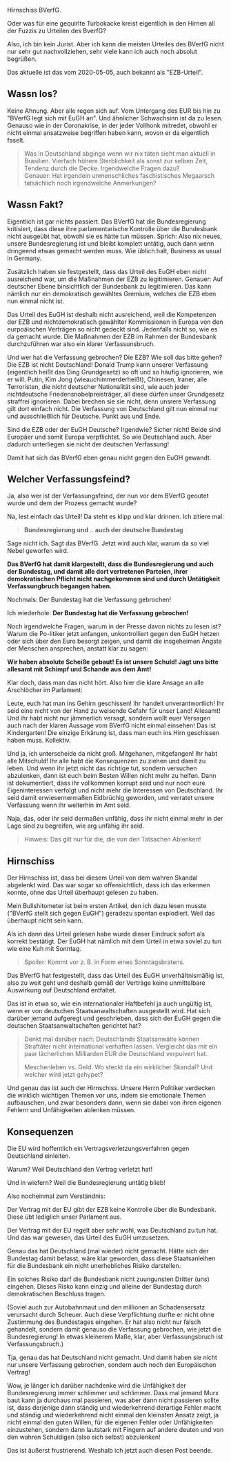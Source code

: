 Hirnschiss BVerfG.

Oder was für eine gequirlte Turbokacke kreist eigentlich in den Hirnen all der Fuzzis
zu Urteilen des BverfG?

Also, ich bin kein Jurist.  Aber ich kann die meisten Urteiles des BVerfG nicht nur sehr gut nachvollziehen,
sehr viele kann ich auch noch absolut begrüßen.

Das aktuelle ist das vom 2020-05-05, auch bekannt als "EZB-Urteil".


## Wassn los?

Keine Ahnung.  Aber alle regen sich auf.  Vom Untergang des EUR bis hin zu "BVerfG legt sich mit EuGH an".
Und ähnlicher Schwachsinn ist da zu lesen.  Genauso wie in der Coronakrise, in der jeder Vollhonk mitredet,
obwohl er nicht einmal ansatzweise begriffen haben kann, wovon er da eigentlich faselt.

> Was in Deutschland abginge wenn wir nix täten sieht man aktuell in Brasilien.
> Vierfach höhere Sterblichkeit als sonst zur selben Zeit, Tendenz durch die Decke. Irgendwelche Fragen dazu?  
> Genauer:  Hat irgendein unmenschliches faschistisches Megaarsch tatsächlich noch irgendwelche Anmerkungen?


## Wassn Fakt?

Eigentlich ist gar nichts passiert.  Das BVerfG hat die Bundesregierung kritisiert, dass diese ihre parlamentarische
Kontrolle über die Bundesbank nicht ausgeübt hat, obwohl sie es hätte tun müssen.  Sprich: Also nix neues,
unsere Bundesregierung ist und bleibt komplett untätig, auch dann wenn dringeend etwas gemacht werden muss.
Wie üblich halt, Business as usual in Germany.

Zusätzlich haben sie festgestellt, dass das Urteil des EuGH eben nicht ausreichend war, um die Maßnahmen der
EZB zu legitimieren.  Genauer:  Auf deutscher Ebene binsichtlich der Bundesbank zu legitimieren.
Das kann nämlich nur ein demokratisch gewähltes Gremium, welches die EZB eben nun einmal nicht ist.

Das Urteil des EuGH ist deshalb nicht ausreichend, weil die Kompetenzen der EZB und nichtdemokratisch gewählter
Kommissionen in Europa von den eurpoäischen Verträgen so nicht gedeckt sind.  Jedenfalls nicht so, wie es da
gemacht wurde.  Die Maßnahmen der EZB im Rahmen der Bundesbank durchzuführen war also ein klarer Verfassunsbruch.

Und wer hat die Verfassung gebrochen?  Die EZB?  Wie soll das bitte gehen?  Die EZB ist nicht Deutschland!
Donald Trump kann unserer Verfassung (eigentlich heißt das Ding Grundgesetz) so oft und so häufig ignorieren,
wie er will.  Putin, Kim Jong (wieauchimmerderheißt), Chinesen, Iraner, alle Terroristen, die nicht deutscher
Nationalität sind, wie auch jeder nichtdeutsche Friedensnobelpreisträger, all diese dürfen unser Grundgesetz
straffrei ignorieren.  Dabei brechen sie sie nicht, denn unsrere Verfassung gilt dort einfach nicht.
Die Verfassung von Deutschland gilt nun einmal nur und ausschließlich für Deutsche.  Punkt aus und Ende.

Sind die EZB oder der EuGH Deutsche?  Irgendwie?  Sicher nicht!  Beide sind Europäer und somit Europa verpflichtet.
So wie Deutschland auch.  Aber dadurch unterliegen sie nicht der deutschen Verfassung!

Damit hat sich das BVerfG eben genau nicht gegen den EuGH gewandt.


## Welcher Verfassungsfeind?

Ja, also wer ist der Verfassungsfeind, der nun vor dem BVerfG geoutet wurde und dem der Prozess gemacht wurde?

Na, lest einfach das Urteil!  Da steht es klipp und klar drinnen.  Ich zitiere mal:

> **Bundesregierung und** .. **auch der deutsche Bundestag**

Sage nicht ich.  Sagt das BVerfG.  Jetzt wird auch klar, warum da so viel Nebel geworfen wird.

**Das BVerfG hat damit klargestellt, dass die Bundesregierung und auch der Bundestag, und damit alle
dort vertretenen Parteien, ihrer demokratischen Pflicht nicht nachgekommen sind und durch Untätigkeit
Verfassungbruch begangen haben.**

Nochmals:  Der Bundestag hat die Verfassung gebrochen!

Ich wiederhole:  **Der Bundestag hat die Verfassung gebrochen!**

Noch irgendwelche Fragen, warum in der Presse davon nichts zu lesen ist?  Warum die Po-litiker jetzt
anfangen, unkontrolliert gegen den EuGH hetzen oder sich über den Euro besorgt zeigen,
und damit die insgeheimen Ängste der Menschen ansprechen, anstatt klar zu sagen:

**Wir haben absolute Scheiße gebaut!  Es ist unsere Schuld!  Jagt uns bitte allesamt mit Schimpf und Schande aus dem Amt!**

Klar doch, dass man das nicht hört.  Also hier die klare Ansage an alle Arschlöcher im Parlament:

Leute, euch hat man ins Gehirn geschissen!  Ihr handelt unverantwortlich!  Ihr seid eine nicht von der Hand
zu weisende Gefahr für unser Land!  Allesamt!  Und ihr habt nicht nur jämmerlich versagt, sondern wollt euer
Versagen auch nach der klaren Aussage vom BVerfG nicht einmal einsehen!  Das ist Kindergarten!
Die einzige Erkärung ist, dass man euch ins Hirn geschissen haben muss.  Kollektiv.

Und ja, ich unterscheide da nicht groß.  Mitgehanen, mitgefangen!  Ihr habt alle Mitschuld!
Ihr alle habt die Konsequenzen zu ziehen und damit zu leben.  Und wenn ihr jetzt nicht das richtige tut,
sondern versuchen abzulenken, dann ist euch beim Besten Willen nicht mehr zu helfen.  Dann ist dokumentiert,
dass ihr vollkommen korrupt seid und nur noch eure Eigeninteressen verfolgt und nicht mehr die Interessen
von Deutschland.  Ihr seid damit erwiesernermaßen Eidbrüchig geworden, und verratet unsere Verfassung
wenn ihr weiterhin im Amt seid.

Naja, das, oder ihr seid dermaßen unfähig, dass ihr nicht einmal mehr in der Lage sind zu begreifen,
wie arg unfähig ihr seid.

> Hinweis:  Das gilt nur für die, die von den Tatsachen Ablenken!


## Hirnschiss

Der Hirnschiss ist, dass bei diesem Urteil von dem wahren Skandal abgelenkt wird.
Das war sogar so offensichtlich, dass ich das erkennen konnte, ohne das Urteil überhaupt gelesen zu haben.

Mein Bullshitometer ist beim ersten Artikel, den ich dazu lesen musste ("BVerfG stellt sich gegen EuGH")
geradezu spontan explodiert.  Weil das überhaupt nicht sein kann.

Als ich dann das Urteil gelesen habe wurde dieser Eindruck sofort als korrekt bestätigt.
Der EuGH hat nämlich mit dem Urteil in etwa soviel zu tun wie eine Kuh mit Sonntag.

> Spoiler: Kommt vor z. B. in Form eines Sonntagsbratens.

Das BVerfG hat festgestellt, dass das Urteil des EuGH unverhältnismäßig ist,
also zu weit geht und deshalb gemäß der Verträge keine unmittelbare Auswirkung auf Deutschland entfaltet.

Das ist in etwa so, wie ein internationaler Haftbefehl ja auch ungültig ist, wenn er von deutschen
Staatsanwaltschaften ausgestellt wird.  Hat sich darüber jemand aufgeregt und geschrieben,
dass sich der EuGH gegen die deutschen Staatsanwaltschaften gerichtet hat?

> Denkt mal darüber nach:  Deutschlands Staatsanwälte können Straftäter nicht international verhaften lassen.
> Vergleicht das mit ein paar lächerlichen Milliarden EUR die Deutschland verpulvert hat.
>
> Meschenleben vs. Geld.  Wo steckt da ein wirklicher Skandal?  Und welcher wird jetzt gehypet?

Und genau das ist auch der Hirnschiss.  Unsere Herrn Politiker verdecken die wirklich wichtigen
Themen vor uns, indem sie emotionale Themen aufbauschen, und zwar besonders dann, wenn sie
dabei von ihren eigenen Fehlern und Unfähigkeiten ablenken müssen.


## Konsequenzen

Die EU wird hoffentlich ein Vertragsverletzungsverfahren gegen Deutschland einleiten.

Warum?  Weil Deutschland den Vertrag verletzt hat!

Und in wiefern?  Weil die Bundesregierung untätig blieb!

Also nocheinmal zum Verständnis:

Der Vertrag mit der EU gibt der EZB keine Kontrolle über die Bundesbank.
Diese übt lediglich unser Parlament aus.

Der Vertrag mit der EU regelt aber sehr wohl, was Deutschland zu tun hat.
Und das war gewesen, das Urteil des EuGH umzusetzen.

Genau das hat Deutschland (mal wieder) nicht gemacht.
Hätte sich der Bundestag damit befasst, wäre klar geworden, dass diese Staatsanleihen
für die Bundesbank ein nicht unerhebliches Risiko darstellen.

Ein solches Risiko darf die  Bundesbank nicht zuungunsten Dritter (uns) eingehen.
Dieses Risko kann einzig und alleine der Bundestag durch demokratischen Beschluss tragen.

(Soviel auch zur Autobahnmaut und den millionen an Schadensersatz verursacht durch Scheuer.
Auch diese Verpflichtung durfte er nicht ohne Zustimmung des Bundestages eingehen.
Er hat also nicht nur falsch gehandelt, sondern damit genauso die Verfassung gebrochen,
wie jetzt die Bundesregierung!  In etwas kleinerem Maße, klar, aber Verfassungsbruch ist Verfassungsbruch.)

Tja, genau das hat Deutschland nicht gemacht.  Und damit haben sie nicht nur unsere
Verfassung gebrochen, sondern auch noch den Europäischen Vertrag!

Wow, je länger ich darüber nachdenke wird die Unfähigkeit der Bundesregierung
immer schlimmer und schlimmer.  Dass mal jemand Murx baut kann ja durchaus mal passieren,
was aber dann nicht passieren sollte ist, dass derjenige dann ständig und wiederkehrend
derartige Fehler macht und ständig und wiederkehrend nicht einmal den kleinsten Ansatz
zeigt, ja nicht einmal den guten Willen, für die eigenen Fehler oder Unfähigkeiten
einzustehen, sondern dann lautstark mit Fingern auf andere deuten und von den wahren
Schuldigen (also sich selbst) abzulenken!

Das ist äußerst frustrierend.  Weshalb ich jetzt auch diesen Post beende.
